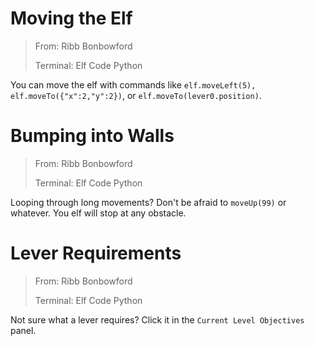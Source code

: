 # Moving the Elf

> From: Ribb Bonbowford
> 
> Terminal: Elf Code Python

You can move the elf with commands like ```elf.moveLeft(5), elf.moveTo({"x":2,"y":2})```, or ```elf.moveTo(lever0.position)```.

# Bumping into Walls

> From: Ribb Bonbowford
> 
> Terminal: Elf Code Python

Looping through long movements? Don't be afraid to ```moveUp(99)``` or whatever. You elf will stop at any obstacle.

# Lever Requirements

> From: Ribb Bonbowford
> 
> Terminal: Elf Code Python

Not sure what a lever requires? Click it in the ```Current Level Objectives``` panel.